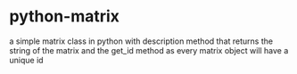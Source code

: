 # python-matrix
a simple matrix class in python with description method that returns the string of the matrix and the get_id method as every
matrix object will have a unique id
